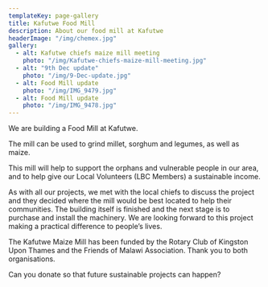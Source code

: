 ```yaml
---
templateKey: page-gallery
title: Kafutwe Food Mill
description: About our food mill at Kafutwe
headerImage: "/img/chemex.jpg"
gallery:
  - alt: Kafutwe chiefs maize mill meeting
    photo: "/img/Kafutwe-chiefs-maize-mill-meeting.jpg"
  - alt: "9th Dec update"
    photo: "/img/9-Dec-update.jpg"
  - alt: Food Mill update
    photo: "/img/IMG_9479.jpg"
  - alt: Food Mill update
    photo: "/img/IMG_9478.jpg"
---
```


We are building a Food Mill at Kafutwe.

The mill can be used to grind millet, sorghum and legumes, as well as maize.

This mill will help to support the orphans and vulnerable people in our area, and to help give our Local Volunteers (LBC Members) a sustainable income.

As with all our projects, we met with the local chiefs to discuss the project and they decided where the mill would be best located to help their communities.
The building itself is finished and the next stage is to purchase and install the machinery. We are looking forward to this project making a practical difference to people’s lives.

The Kafutwe Maize Mill has been funded by the Rotary Club of Kingston Upon Thames and the Friends of Malawi Association. Thank you to both organisations.

Can you donate so that future sustainable projects can happen?
